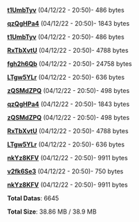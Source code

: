 [**t1UmbTyv**](/data/t1UmbTyv.txt) (04/12/22 - 20:50)- 486 bytes

[**qzQgHPa4**](/data/qzQgHPa4.txt) (04/12/22 - 20:50)- 1843 bytes

[**t1UmbTyv**](/data/t1UmbTyv.txt) (04/12/22 - 20:50)- 486 bytes

[**RxTbXvtU**](/data/RxTbXvtU.txt) (04/12/22 - 20:50)- 4788 bytes

[**fgh2h6Qb**](/data/fgh2h6Qb.txt) (04/12/22 - 20:50)- 24758 bytes

[**LTgw5YLr**](/data/LTgw5YLr.txt) (04/12/22 - 20:50)- 636 bytes

[**zQSMdZPQ**](/data/zQSMdZPQ.txt) (04/12/22 - 20:50)- 498 bytes

[**qzQgHPa4**](/data/qzQgHPa4.txt) (04/12/22 - 20:50)- 1843 bytes

[**zQSMdZPQ**](/data/zQSMdZPQ.txt) (04/12/22 - 20:50)- 498 bytes

[**RxTbXvtU**](/data/RxTbXvtU.txt) (04/12/22 - 20:50)- 4788 bytes

[**LTgw5YLr**](/data/LTgw5YLr.txt) (04/12/22 - 20:50)- 636 bytes

[**nkYz8KFV**](/data/nkYz8KFV.txt) (04/12/22 - 20:50)- 9911 bytes

[**v2fk6Se3**](/data/v2fk6Se3.txt) (04/12/22 - 20:50)- 750 bytes

[**nkYz8KFV**](/data/nkYz8KFV.txt) (04/12/22 - 20:50)- 9911 bytes

**Total Datas**: 6645

**Total Size**: 38.86 MB / 38.9 MB
